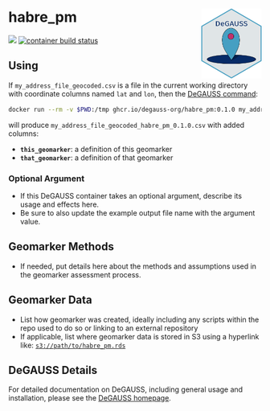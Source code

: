 # habre_pm <a href='https://degauss.org'><img src='https://github.com/degauss-org/degauss_hex_logo/raw/main/PNG/degauss_hex.png' align='right' height='138.5' /></a>

[![](https://img.shields.io/github/v/release/degauss-org/habre_pm?color=469FC2&label=version&sort=semver)](https://github.com/degauss-org/habre_pm/releases)
[![container build status](https://github.com/degauss-org/habre_pm/workflows/build-deploy-release/badge.svg)](https://github.com/degauss-org/habre_pm/actions/workflows/build-deploy-release.yaml)

## Using

If `my_address_file_geocoded.csv` is a file in the current working directory with coordinate columns named `lat` and `lon`, then the [DeGAUSS command](https://degauss.org/using_degauss.html#DeGAUSS_Commands):

```sh
docker run --rm -v $PWD:/tmp ghcr.io/degauss-org/habre_pm:0.1.0 my_address_file_geocoded.csv
```

will produce `my_address_file_geocoded_habre_pm_0.1.0.csv` with added columns:

- **`this_geomarker`**: a definition of this geomarker
- **`that_geomarker`**: a definition of that geomarker

### Optional Argument

- If this DeGAUSS container takes an optional argument, describe its usage and effects here.
- Be sure to also update the example output file name with the argument value.

## Geomarker Methods

- If needed, put details here about the methods and assumptions used in the geomarker assessment process.

## Geomarker Data

- List how geomarker was created, ideally including any scripts within the repo used to do so or linking to an external repository
- If applicable, list where geomarker data is stored in S3 using a hyperlink like: [`s3://path/to/habre_pm.rds`](https://geomarker.s3.us-east-2.amazonaws.com/path/to/habre_pm.rds)

## DeGAUSS Details

For detailed documentation on DeGAUSS, including general usage and installation, please see the [DeGAUSS homepage](https://degauss.org).